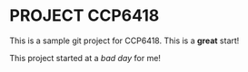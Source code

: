 # PROJECT CCP6418

This is a sample git project for CCP6418. This is a **great** start!

This project started at a _bad day_ for me!
